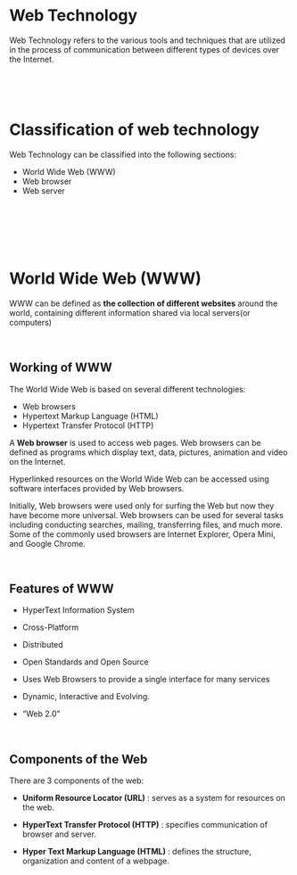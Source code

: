 # Web Technology

Web Technology refers to the various tools and techniques that are utilized in the process of communication between different types of devices over the Internet.

&nbsp;

&nbsp;

# Classification of web technology

Web Technology can be classified into the following sections:

- World Wide Web (WWW)
- Web browser
- Web server

&nbsp;

&nbsp;

&nbsp;

# World Wide Web (WWW)

WWW can be defined as **the collection of different websites** around the world, containing different information shared via local servers(or computers)

&nbsp;

## Working of WWW

The World Wide Web is based on several different technologies:

- Web browsers
- Hypertext Markup Language (HTML)
- Hypertext Transfer Protocol (HTTP)

A **Web browser** is used to access web pages. Web browsers can be defined as programs which display text, data, pictures, animation and video on the Internet.

Hyperlinked resources on the World Wide Web can be accessed using software interfaces provided by Web browsers.

Initially, Web browsers were used only for surfing the Web but now they have become more universal. Web browsers can be used for several tasks including conducting searches, mailing, transferring files, and much more. Some of the commonly used browsers are Internet Explorer, Opera Mini, and Google Chrome.

&nbsp;

## Features of WWW

- HyperText Information System

- Cross-Platform

- Distributed
- Open Standards and Open Source
- Uses Web Browsers to provide a single interface for many services
- Dynamic, Interactive and Evolving.
- “Web 2.0”
  &nbsp;

&nbsp;

## Components of the Web

There are 3 components of the web:

- **Uniform Resource Locator (URL)** : serves as a system for resources on the web.

- **HyperText Transfer Protocol (HTTP)** : specifies communication of browser and server.

- **Hyper Text Markup Language (HTML)** : defines the structure, organization and content of a webpage.

&nbsp;

&nbsp;

&nbsp;

&nbsp;

&nbsp;

&nbsp;

&nbsp;

